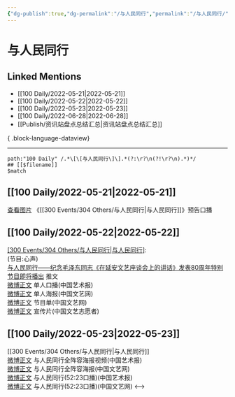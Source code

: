 ```yaml
---
{"dg-publish":true,"dg-permalink":"/与人民同行","permalink":"/与人民同行/","created":"2022-12-04T17:06:36.000+08:00","updated":"2023-04-10T16:56:51.000+08:00"}
---
```


# 与人民同行

## Linked Mentions
- [[100 Daily/2022-05-21\|2022-05-21]]
- [[100 Daily/2022-05-22\|2022-05-22]]
- [[100 Daily/2022-05-23\|2022-05-23]]
- [[100 Daily/2022-06-28\|2022-06-28]]
- [[Publish/资讯站盘点总结汇总\|资讯站盘点总结汇总]]

{ .block-language-dataview}

---

```expander
path:"100 Daily" /.*\[\[与人民同行\]\].*(?:\r?\n(?!\r?\n).*)*/
## [[$filename]]
$match
```
## [[100 Daily/2022-05-21\|2022-05-21]]
[查看图片](https://wx4.sinaimg.cn/large/0088n2Pggy1h2gfmv3ob7j30u01hdjvp.jpg) 《[[300 Events/304 Others/与人民同行\|与人民同行]]》预告口播
## [[100 Daily/2022-05-22\|2022-05-22]]
[[300 Events/304 Others/与人民同行\|与人民同行]](中国文联主办):  
(节目:心声)  
[与人民同行——纪念毛泽东同志《在延安文艺座谈会上的讲话》发表80周年特别节目即将播出](https://weibo.cn/sinaurl?u=https%3A%2F%2Fmp.weixin.qq.com%2Fs%2FWSjdy11GCIub0ruzjLe8ig%3Ffrom%3Dsinglemessage%26scene%3D1%26subscene%3D10000%26clicktime%3D1653210273%26enterid%3D1653210273) 推文  
[微博正文](https://m.weibo.cn/1943724947/4771861504460908) 单人口播(中国艺术报)  
[微博正文](https://m.weibo.cn/3171364240/4771962385861841) 单人海报(中国文艺网)  
[微博正文](https://m.weibo.cn/3171364240/4771907393553281) 节目单(中国文艺网)  
[微博正文](https://m.weibo.cn/3211895913/4771974591548381) 宣传片(中国文艺志愿者)
## [[100 Daily/2022-05-23\|2022-05-23]]
[[300 Events/304 Others/与人民同行\|与人民同行]]  
[微博正文](https://m.weibo.cn/1943724947/4772285041083987) 与人民同行全阵容海报视频(中国艺术报)  
[微博正文](https://m.weibo.cn/3171364240/4772318041871761) 与人民同行全阵容海报(中国文艺网)  
[微博正文](https://m.weibo.cn/1943724947/4772386223951704) 与人民同行(52:23口播)(中国艺术报)  
[微博正文](https://m.weibo.cn/3171364240/4772394176875082) 与人民同行(52:23口播)(中国文艺网)
<-->